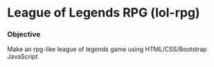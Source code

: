 # League of Legends RPG (lol-rpg)

### Objective
Make an rpg-like league of legends game using HTML/CSS/Bootstrap JavaScript